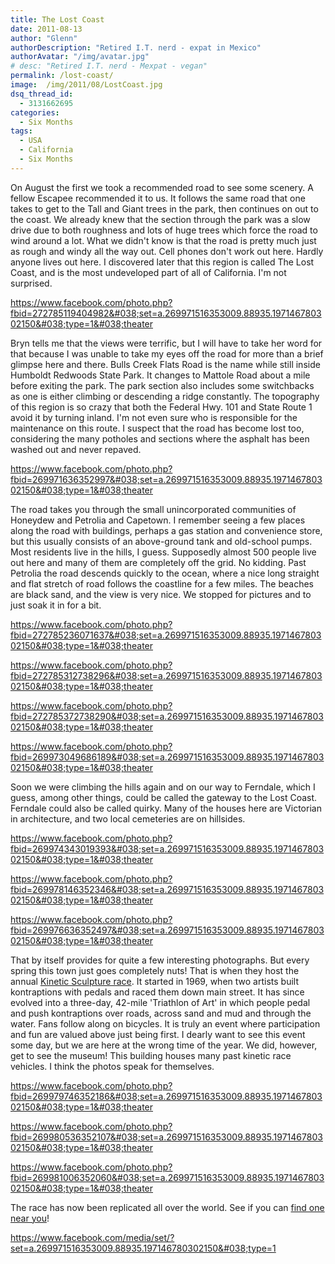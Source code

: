 ```yaml
---
title: The Lost Coast
date: 2011-08-13
author: "Glenn"
authorDescription: "Retired I.T. nerd - expat in Mexico"
authorAvatar: "/img/avatar.jpg"
# desc: "Retired I.T. nerd - Mexpat - vegan"
permalink: /lost-coast/
image:  /img/2011/08/LostCoast.jpg
dsq_thread_id:
  - 3131662695
categories:
  - Six Months
tags:
  - USA
  - California
  - Six Months
---
```

On August the first we took a recommended road to see some scenery. A fellow Escapee recommended it to us. It follows the same road that one takes to get to the Tall and Giant trees in the park, then continues on out to the coast. We already knew that the section through the park was a slow drive due to both roughness and lots of huge trees which force the road to wind around a lot. What we didn't know is that the road is pretty much just as rough and windy all the way out. Cell phones don't work out here. Hardly anyone lives out here. I discovered later that this region is called The Lost Coast, and is the most undeveloped part of all of California. I'm not surprised.

https://www.facebook.com/photo.php?fbid=272785119404982&#038;set=a.269971516353009.88935.197146780302150&#038;type=1&#038;theater

Bryn tells me that the views were terrific, but I will have to take her word for that because I was unable to take my eyes off the road for more than a brief glimpse here and there. Bulls Creek Flats Road is the name while still inside Humboldt Redwoods State Park. It changes to Mattole Road about a mile before exiting the park. The park section also includes some switchbacks as one is either climbing or descending a ridge constantly. The topography of this region is so crazy that both the Federal Hwy. 101 and State Route 1 avoid it by turning inland. I'm not even sure who is responsible for the maintenance on this route. I suspect that the road has become lost too, considering the many potholes and sections where the asphalt has been washed out and never repaved.

https://www.facebook.com/photo.php?fbid=269971636352997&#038;set=a.269971516353009.88935.197146780302150&#038;type=1&#038;theater

The road takes you through the small unincorporated communities of Honeydew and Petrolia and Capetown. I remember seeing a few places along the road with buildings, perhaps a gas station and convenience store, but this usually consists of an above-ground tank and old-school pumps. Most residents live in the hills, I guess. Supposedly almost 500 people live out here and many of them are completely off the grid. No kidding. Past Petrolia the road descends quickly to the ocean, where a nice long straight and flat stretch of road follows the coastline for a few miles. The beaches are black sand, and the view is very nice. We stopped for pictures and to just soak it in for a bit.

https://www.facebook.com/photo.php?fbid=272785236071637&#038;set=a.269971516353009.88935.197146780302150&#038;type=1&#038;theater

https://www.facebook.com/photo.php?fbid=272785312738296&#038;set=a.269971516353009.88935.197146780302150&#038;type=1&#038;theater

https://www.facebook.com/photo.php?fbid=272785372738290&#038;set=a.269971516353009.88935.197146780302150&#038;type=1&#038;theater

https://www.facebook.com/photo.php?fbid=269973049686189&#038;set=a.269971516353009.88935.197146780302150&#038;type=1&#038;theater

Soon we were climbing the hills again and on our way to Ferndale, which I guess, among other things, could be called the gateway to the Lost Coast. Ferndale could also be called quirky. Many of the houses here are Victorian in architecture, and two local cemeteries are on hillsides.

https://www.facebook.com/photo.php?fbid=269974343019393&#038;set=a.269971516353009.88935.197146780302150&#038;type=1&#038;theater

https://www.facebook.com/photo.php?fbid=269978146352346&#038;set=a.269971516353009.88935.197146780302150&#038;type=1&#038;theater

https://www.facebook.com/photo.php?fbid=269976636352497&#038;set=a.269971516353009.88935.197146780302150&#038;type=1&#038;theater

That by itself provides for quite a few interesting photographs. But every spring this town just goes completely nuts! That is when they host the annual <a href="https://kineticgrandchampionship.com/" target="_blank">Kinetic Sculpture race</a>. It started in 1969, when two artists built kontraptions with pedals and raced them down main street. It has since evolved into a three-day, 42-mile 'Triathlon of Art' in which people pedal and push kontraptions over roads, across sand and mud and through the water. Fans follow along on bicycles. It is truly an event where participation and fun are valued above just being first. I dearly want to see this event some day, but we are here at the wrong time of the year. We did, however, get to see the museum! This building houses many past kinetic race vehicles. I think the photos speak for themselves.

https://www.facebook.com/photo.php?fbid=269979746352186&#038;set=a.269971516353009.88935.197146780302150&#038;type=1&#038;theater

https://www.facebook.com/photo.php?fbid=269980536352107&#038;set=a.269971516353009.88935.197146780302150&#038;type=1&#038;theater

https://www.facebook.com/photo.php?fbid=269981006352060&#038;set=a.269971516353009.88935.197146780302150&#038;type=1&#038;theater

The race has now been replicated all over the world. See if you can <a href="https://en.wikipedia.org/wiki/Kinetic_sculpture_race" target="_blank">find one near you</a>!

https://www.facebook.com/media/set/?set=a.269971516353009.88935.197146780302150&#038;type=1